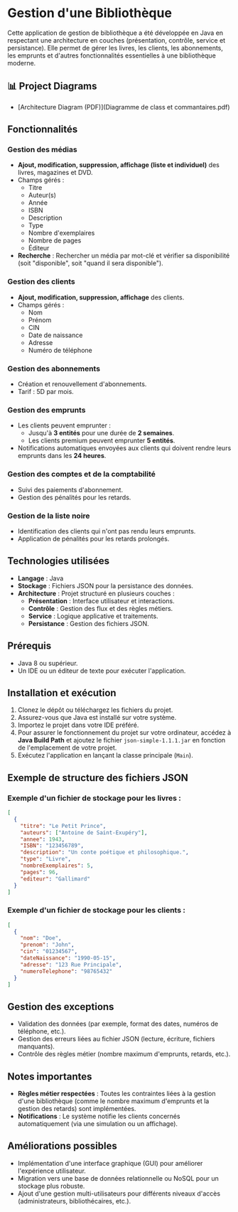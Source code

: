 # Gestion d'une Bibliothèque

Cette application de gestion de bibliothèque a été développée en Java en respectant une architecture en couches (présentation, contrôle, service et persistance). Elle permet de gérer les livres, les clients, les abonnements, les emprunts et d'autres fonctionnalités essentielles à une bibliothèque moderne.
## 📊 Project Diagrams
- [Architecture Diagram (PDF)](Diagramme de class et commantaires.pdf)


## Fonctionnalités

### Gestion des médias
- **Ajout, modification, suppression, affichage (liste et individuel)** des livres, magazines et DVD.
- Champs gérés : 
  - Titre
  - Auteur(s)
  - Année
  - ISBN
  - Description
  - Type
  - Nombre d'exemplaires
  - Nombre de pages
  - Éditeur
- **Recherche** : Rechercher un média par mot-clé et vérifier sa disponibilité (soit "disponible", soit "quand il sera disponible").

### Gestion des clients
- **Ajout, modification, suppression, affichage** des clients.
- Champs gérés :
  - Nom
  - Prénom
  - CIN
  - Date de naissance
  - Adresse
  - Numéro de téléphone

### Gestion des abonnements
- Création et renouvellement d'abonnements.
- Tarif : 5D par mois.

### Gestion des emprunts
- Les clients peuvent emprunter :
  - Jusqu'à **3 entités** pour une durée de **2 semaines**.
  - Les clients premium peuvent emprunter **5 entités**.
- Notifications automatiques envoyées aux clients qui doivent rendre leurs emprunts dans les **24 heures**.

### Gestion des comptes et de la comptabilité
- Suivi des paiements d'abonnement.
- Gestion des pénalités pour les retards.

### Gestion de la liste noire
- Identification des clients qui n'ont pas rendu leurs emprunts.
- Application de pénalités pour les retards prolongés.

## Technologies utilisées
- **Langage** : Java
- **Stockage** : Fichiers JSON pour la persistance des données.
- **Architecture** : Projet structuré en plusieurs couches :
  - **Présentation** : Interface utilisateur et interactions.
  - **Contrôle** : Gestion des flux et des règles métiers.
  - **Service** : Logique applicative et traitements.
  - **Persistance** : Gestion des fichiers JSON.

## Prérequis
- Java 8 ou supérieur.
- Un IDE ou un éditeur de texte pour exécuter l'application.

## Installation et exécution
1. Clonez le dépôt ou téléchargez les fichiers du projet.
2. Assurez-vous que Java est installé sur votre système.
3. Importez le projet dans votre IDE préféré.
4. Pour assurer le fonctionnement du projet sur votre ordinateur, accédez à **Java Build Path** et ajoutez le fichier `json-simple-1.1.1.jar` en fonction de l'emplacement de votre projet.
5. Exécutez l'application en lançant la classe principale (`Main`).

## Exemple de structure des fichiers JSON

### Exemple d'un fichier de stockage pour les livres :
```json
[
  {
    "titre": "Le Petit Prince",
    "auteurs": ["Antoine de Saint-Exupéry"],
    "annee": 1943,
    "ISBN": "123456789",
    "description": "Un conte poétique et philosophique.",
    "type": "Livre",
    "nombreExemplaires": 5,
    "pages": 96,
    "editeur": "Gallimard"
  }
]
```

### Exemple d'un fichier de stockage pour les clients :
```json
[
  {
    "nom": "Doe",
    "prenom": "John",
    "cin": "01234567",
    "dateNaissance": "1990-05-15",
    "adresse": "123 Rue Principale",
    "numeroTelephone": "98765432"
  }
]
```

## Gestion des exceptions
- Validation des données (par exemple, format des dates, numéros de téléphone, etc.).
- Gestion des erreurs liées au fichier JSON (lecture, écriture, fichiers manquants).
- Contrôle des règles métier (nombre maximum d'emprunts, retards, etc.).

## Notes importantes
- **Règles métier respectées** : Toutes les contraintes liées à la gestion d'une bibliothèque (comme le nombre maximum d'emprunts et la gestion des retards) sont implémentées.
- **Notifications** : Le système notifie les clients concernés automatiquement (via une simulation ou un affichage).

## Améliorations possibles
- Implémentation d'une interface graphique (GUI) pour améliorer l'expérience utilisateur.
- Migration vers une base de données relationnelle ou NoSQL pour un stockage plus robuste.
- Ajout d'une gestion multi-utilisateurs pour différents niveaux d'accès (administrateurs, bibliothécaires, etc.).

